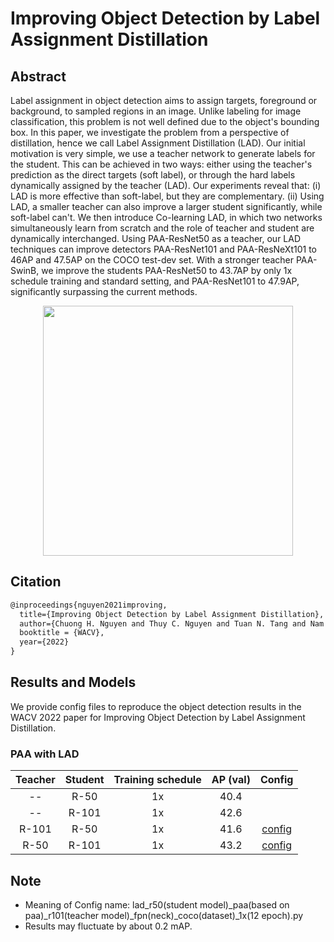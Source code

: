 # Improving Object Detection by Label Assignment Distillation

## Abstract

<!-- [ABSTRACT] -->

Label assignment in object detection aims to assign targets, foreground or background, to sampled regions in an image. Unlike labeling for image classification, this problem is not well defined due to the object's bounding box. In this paper, we investigate the problem from a perspective of distillation, hence we call Label Assignment Distillation (LAD). Our initial motivation is very simple, we use a teacher network to generate labels for the student. This can be achieved in two ways: either using the teacher's prediction as the direct targets (soft label), or through the hard labels dynamically assigned by the teacher (LAD). Our experiments reveal that: (i) LAD is more effective than soft-label, but they are complementary. (ii) Using LAD, a smaller teacher can also improve a larger student significantly, while soft-label can't. We then introduce Co-learning LAD, in which two networks simultaneously learn from scratch and the role of teacher and student are dynamically interchanged. Using PAA-ResNet50 as a teacher, our LAD techniques can improve detectors PAA-ResNet101 and PAA-ResNeXt101 to 46AP and 47.5AP on the COCO test-dev set. With a stronger teacher PAA-SwinB, we improve the students PAA-ResNet50 to 43.7AP by only 1x schedule training and standard setting, and PAA-ResNet101 to 47.9AP, significantly surpassing the current methods. 

<!-- [IMAGE] -->
<div align=center>
<img src="https://user-images.githubusercontent.com/40661020/143894499-c2a3a243-988f-4604-915b-17918732bf03.png" width="400"/>
</div>

<!-- [PAPER_TITLE: Improving Object Detection by Label Assignment Distillation] -->
<!-- [PAPER_URL: https://arxiv.org/abs/2108.10520] -->

## Citation

<!-- [ALGORITHM] -->

```latex
@inproceedings{nguyen2021improving,
  title={Improving Object Detection by Label Assignment Distillation},
  author={Chuong H. Nguyen and Thuy C. Nguyen and Tuan N. Tang and Nam L. H. Phan},
  booktitle = {WACV},
  year={2022}
}
```

## Results and Models

We provide config files to reproduce the object detection results in the
WACV 2022 paper for Improving Object Detection by Label Assignment
Distillation.

### PAA with LAD

| Teacher | Student | Training schedule | AP (val) |                        Config                         |
| :-----: | :-----: | :---------------: | :------: | :---------------------------------------------------: |
|   --    |  R-50   |        1x         |   40.4   |                                                       |
|   --    |  R-101  |        1x         |   42.6   |                                                       |
|  R-101  |  R-50   |        1x         |   41.6   | [config](configs/lad/lad_r50_paa_r101_fpn_coco_1x.py) |
|  R-50   |  R-101  |        1x         |   43.2   | [config](configs/lad/lad_r101_paa_r50_fpn_coco_1x.py) |

## Note

- Meaning of Config name: lad_r50(student model)_paa(based on paa)_r101(teacher model)_fpn(neck)_coco(dataset)_1x(12 epoch).py
- Results may fluctuate by about 0.2 mAP.
